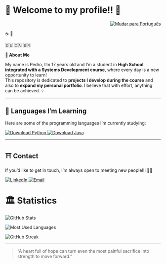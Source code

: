 # 👋 Welcome to my profile!! 👋

<!-- Button to switch language -->
<p align="right">
  <a href="README.md">
    <img src="https://img.shields.io/badge/🌐 Português-green?style=for-the-badge" alt="Mudar para Português"/>
  </a>
</p>

☕ 🥂

🇩🇪 🇨🇦 🇧🇷

**🧩 About Me**

My name is Pedro, I’m 17 years old and I’m a student in **High School integrated with a Systems Development course**, where every day is a new opportunity to learn!  
This repository is dedicated to **projects I develop during the course** and also to **expand my personal portfolio**. I believe that with effort, anything can be achieved. 💡 

---

## 🕋 Languages I’m Learning
Here are some of the programming languages I’m currently studying:

<!-- Python Button -->
<a href="https://www.python.org/downloads/" target="_blank">
  <img src="https://img.shields.io/badge/Python-3776AB?style=for-the-badge&logo=python&logoColor=white" alt="Download Python"/>
</a>

<!-- Java Button -->
<a href="https://www.oracle.com/java/technologies/javase-downloads.html" target="_blank">
  <img src="https://img.shields.io/badge/Java-007396?style=for-the-badge&logo=java&logoColor=white" alt="Download Java"/>
</a>
</p>

---

## ⛩ Contact

If you’d like to get in touch, I’m always open to meeting new people!!! 🐱‍👤

<!-- LinkedIn Button -->
<a href="https://www.linkedin.com/in/henpedroperez/" target="_blank">
  <img src="https://img.shields.io/badge/LinkedIn-0077B5?style=for-the-badge&logo=linkedin&logoColor=white" alt="LinkedIn"/>
</a>

<!-- Email Button -->
<a href="mailto:pedro.hen.perez08@gmail.com">
  <img src="https://img.shields.io/badge/Email-D14836?style=for-the-badge&logo=gmail&logoColor=white" alt="Email"/>
</a>
</p>

# 🏛 Statistics

<!-- General Stats -->
![GitHub Stats](https://github-readme-stats.vercel.app/api?username=henperezz&show_icons=true&theme=radical)

<!-- Most Used Languages -->
![Most Used Languages](https://github-readme-stats.vercel.app/api/top-langs/?username=henperezz&layout=compact&langs_count=8&theme=radical)

<!-- Contributions Streak -->
![GitHub Streak](https://streak-stats.demolab.com/?user=henperezz&theme=radical)

---

> “A heart full of hope can turn even the most painful sacrifice into strength to move forward.”

